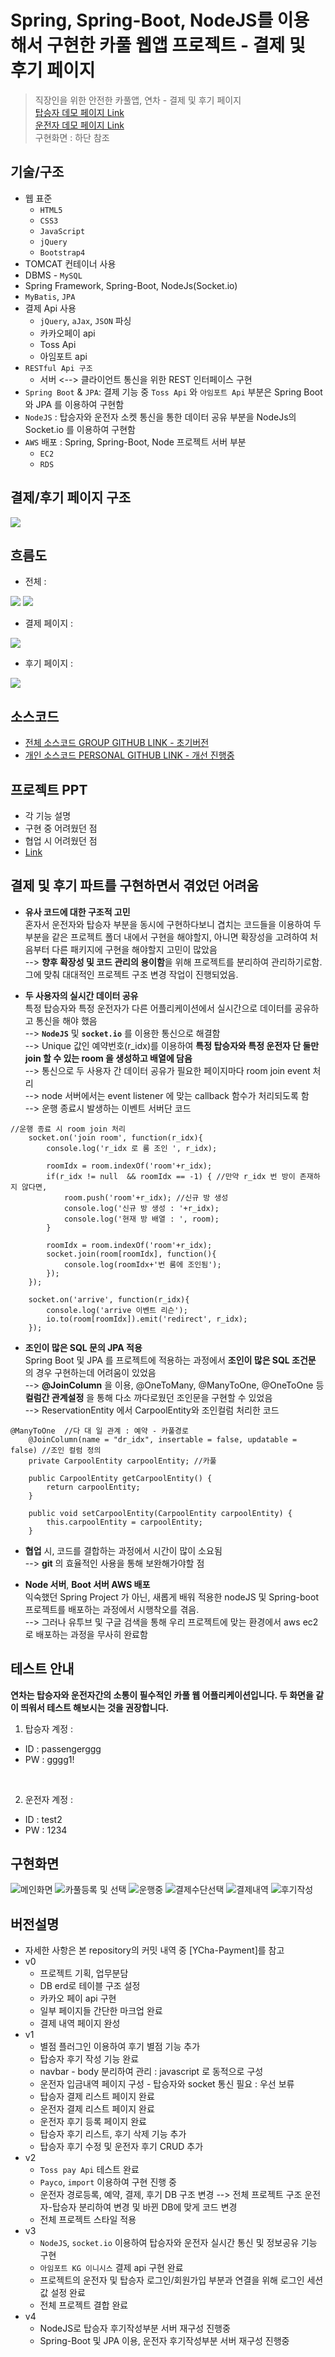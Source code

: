 # Spring, Spring-Boot, NodeJS를 이용해서 구현한 카풀 웹앱 프로젝트 - 결제 및 후기 페이지
> 직장인을 위한 안전한 카풀앱, 연차 - 결제 및 후기 페이지 <br>
> [탑승자 데모 페이지 Link](http://13.125.252.85:8080/passenger/) <br>
> [운전자 데모 페이지 Link](http://13.125.252.85:8080/driver/) <br>
> 구현화면 : 하단 참조

## 기술/구조
* 웹 표준 
    * `HTML5`
    * `CSS3`
    * `JavaScript`
    * `jQuery`
    * `Bootstrap4`
* TOMCAT 컨테이너 사용
* DBMS - `MySQL`
* Spring Framework, Spring-Boot, NodeJs(Socket.io)
* `MyBatis`, `JPA`
* 결제 Api 사용 
    * `jQuery`, `aJax`, `JSON` 파싱
    * 카카오페이 api
    * Toss Api 
    * 아임포트 api
* `RESTful Api 구조`  
    * 서버 <--> 클라이언트 통신을 위한 REST 인터페이스 구현
* `Spring Boot` & `JPA`: 결제 기능 중 `Toss Api` 와 `아임포트 Api` 부분은 Spring Boot 와 JPA 를 이용하여 구현함 
* `NodeJS` : 탑승자와 운전자 소켓 통신을 통한 데이터 공유 부분을 NodeJs의 Socket.io 를 이용하여 구현함 
* `AWS` 배포 : Spring, Spring-Boot, Node 프로젝트 서버 부분
    * `EC2`
    * `RDS`  
 
## 결제/후기 페이지 구조
<img src="https://github.com/Miniminis/BBCar/blob/master/ycar_screenshots/YCAR.png">

## 흐름도
* 전체 : 
<img src="https://github.com/Miniminis/BBCar/blob/master/ycar_screenshots/driver_flow.png">
<img src="https://github.com/Miniminis/BBCar/blob/master/ycar_screenshots/passenger_flow.png">

* 결제 페이지 : 
<img src="https://github.com/Miniminis/BBCar/blob/master/payment.png">

* 후기 페이지 : 
<img src="https://github.com/Miniminis/BBCar/blob/master/review.png">

## 소스코드 
* [전체 소스코드 GROUP GITHUB LINK - 초기버전](https://github.com/mand2/y-car-project)
* [개인 소스코드 PERSONAL GITHUB LINK - 개선 진행중](https://github.com/Miniminis/BBCar/tree/master/Ycar-All-Project-v2)  

## 프로젝트 PPT 
* 각 기능 설명 
* 구현 중 어려웠던 점 
* 협업 시 어려웠던 점
* [Link](https://docs.google.com/presentation/d/1_1OVTik6grzxKbo3_WMnwzl9_Jl6KYHD/edit)

## 결제 및 후기 파트를 구현하면서 겪었던 어려움 
* **유사 코드에 대한 구조적 고민** <br>
혼자서 운전자와 탑승자 부분을 동시에 구현하다보니 겹치는 코드들을 이용하여 두 부분을 같은 프로젝트 폴더 내에서 구현을 해야할지, 아니면 확장성을 고려하여 처음부터 다른 패키지에 구현을 해야할지 고민이 많았음 <br>
--> **향후 확장성 및 코드 관리의 용이함**을 위해 프로젝트를 분리하여 관리하기로함. 그에 맞춰 대대적인 프로젝트 구조 변경 작업이 진행되었음.  <br>

* **두 사용자의 실시간 데이터 공유** <br>
특정 탑승자와 특정 운전자가 다른 어플리케이션에서 실시간으로 데이터를 공유하고 통신을 해야 했음 <br>
--> **`NodeJS`** 및 **`socket.io`** 를 이용한 통신으로 해결함 <br>
--> Unique 값인 예약번호(r_idx)를 이용하여 **특정 탑승자와 특정 운전자 단 둘만 join 할 수 있는 room 을 생성하고 배열에 담음** <br>
--> 통신으로 두 사용자 간 데이터 공유가 필요한 페이지마다 room join event 처리 <br>
--> node 서버에서는 event listener 에 맞는 callback 함수가 처리되도록 함 <br>
--> 운행 종료시 발생하는 이벤트 서버단 코드 <br>
```
//운행 종료 시 room join 처리
    socket.on('join room', function(r_idx){
        console.log('r_idx 로 룸 조인 ', r_idx);
        
        roomIdx = room.indexOf('room'+r_idx);
        if(r_idx != null  && roomIdx == -1) { //만약 r_idx 번 방이 존재하지 않다면,
            room.push('room'+r_idx); //신규 방 생성 
            console.log('신규 방 생성 : '+r_idx);
            console.log('현재 방 배열 : ', room);
        }

        roomIdx = room.indexOf('room'+r_idx);
        socket.join(room[roomIdx], function(){
            console.log(roomIdx+'번 룸에 조인됨');
        });
    });

    socket.on('arrive', function(r_idx){
        console.log('arrive 이벤트 리슨');
        io.to(room[roomIdx]).emit('redirect', r_idx);
    });
```

* **조인이 많은 SQL 문의 JPA 적용**  <br>
Spring Boot 및 JPA 를 프로젝트에 적용하는 과정에서 **조인이 많은 SQL 조건문** 의 경우 구현하는데 어려움이 있었음 <br>
--> **@JoinColumn** 을 이용, @OneToMany, @ManyToOne, @OneToOne 등 **컬럼간 관계설정** 을 통해 다소 까다로웠던 조인문을 구현할 수 있었음 <br>
--> ReservationEntity 에서 CarpoolEntity와 조인컬럼 처리한 코드 <br>
```
@ManyToOne	//다 대 일 관계 : 예약 - 카풀경로
	@JoinColumn(name = "dr_idx", insertable = false, updatable = false) //조인 컬럼 정의 
	private CarpoolEntity carpoolEntity; //카풀

	public CarpoolEntity getCarpoolEntity() {
		return carpoolEntity;
	}

	public void setCarpoolEntity(CarpoolEntity carpoolEntity) {
		this.carpoolEntity = carpoolEntity;
	}
```

* **협업** 시, 코드를 결합하는 과정에서 시간이 많이 소요됨 <br>
--> **git** 의 효율적인 사용을 통해 보완해가야할 점 

* **Node 서버**, **Boot 서버 AWS 배포** <br>
익숙했던 Spring Project 가 아닌, 새롭게 배워 적용한 nodeJS 및 Spring-boot 프로젝트를 배포하는 과정에서 시행착오를 겪음. <br>
--> 그러나 유투브 및 구글 검색을 통해 우리 프로젝트에 맞는 환경에서 aws ec2로 배포하는 과정을 무사히 완료함 

## 테스트 안내 
**연차는 탑승자와 운전자간의 소통이 필수적인 카풀 웹 어플리케이션입니다. 두 화면을 같이 띄워서 테스트 해보시는 것을 권장합니다.** 
1. 탑승자 계정 : 
* ID : passengerggg
* PW : gggg1!
<br>

2. 운전자 계정 : 
* ID : test2
* PW : 1234

## 구현화면 
![메인화면](https://github.com/Miniminis/BBCar/blob/master/ycar_screenshots/ycar2.png)
![카풀등록 및 선택](https://github.com/Miniminis/BBCar/blob/master/ycar_screenshots/ycar3.png)
![운행중](https://github.com/Miniminis/BBCar/blob/master/ycar_screenshots/ycar15.png)
![결제수단선택](https://github.com/Miniminis/BBCar/blob/master/ycar_screenshots/ycar17.png)
![결제내역](https://github.com/Miniminis/BBCar/blob/master/ycar_screenshots/ycar18.png)
![후기작성](https://github.com/Miniminis/BBCar/blob/master/ycar_screenshots/ycar19.png)


## 버전설명
* 자세한 사항은 본 repository의 커밋 내역 중 [YCha-Payment]를 참고
* v0
   * 프로젝트 기획, 업무분담
   * DB erd로 테이블 구조 설정 
   * 카카오 페이 api 구현 
   * 일부 페이지들 간단한 마크업 완료 
   * 결제 내역 페이지 완성 
* v1
   * 별점 플러그인 이용하여 후기 별점 기능 추가 
   * 탑승자 후기 작성 기능 완료 
   * navbar - body 분리하여 관리 : javascript 로 동적으로 구성 
   * 운전자 입금내역 페이지 구성 - 탑승자와 socket 통신 필요 : 우선 보류 
   * 탑승자 결제 리스트 페이지 완료 
   * 운전자 결제 리스트 페이지 완료 
   * 운전자 후기 등록 페이지 완료 
   * 탑승자 후기 리스트, 후기 삭제 기능 추가 
   * 탑승자 후기 수정 및 운전자 후기 CRUD 추가  
* v2
    * `Toss pay Api` 테스트 완료 
    * `Payco`, `import` 이용하여 구현 진행 중 
    * 운전자 경로등록, 예약, 결제, 후기 DB 구조 변경 --> 전체 프로젝트 구조 운전자-탑승자 분리하여 변경 및 바뀐 DB에 맞게 코드 변경 
    * 전체 프로젝트 스타일 적용 
* v3 
   * `NodeJS`, `socket.io` 이용하여 탑승자와 운전자 실시간 통신 및 정보공유 기능 구현 
   * `아임포트 KG 이니시스` 결제 api 구현 완료
   * 프로젝트의 운전자 및 탑승자 로그인/회원가입 부분과 연결을 위해 로그인 세션 값 설정 완료 
   * 전체 프로젝트 결합 완료 
* v4 
   * NodeJS로 탑승자 후기작성부분 서버 재구성 진행중
   * Spring-Boot 및 JPA 이용, 운전자 후기작성부분 서버 재구성 진행중 
   
